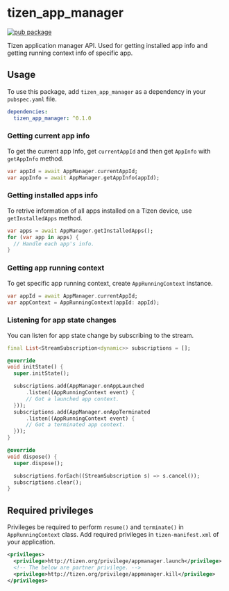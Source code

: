 # tizen_app_manager

 [![pub package](https://img.shields.io/pub/v/tizen_app_manager.svg)](https://pub.dev/packages/tizen_app_manager)

Tizen application manager API. Used for getting installed app info and getting running context info of specific app.

## Usage

To use this package, add `tizen_app_manager` as a dependency in your `pubspec.yaml` file.

```yaml
dependencies:
  tizen_app_manager: ^0.1.0
```

### Getting current app info

To get the current app Info, get `currentAppId` and then get `AppInfo` with `getAppInfo` method.

```dart
var appId = await AppManager.currentAppId;
var appInfo = await AppManager.getAppInfo(appId);
```

### Getting installed apps info

To retrive information of all apps installed on a Tizen device, use `getInstalledApps` method.

```dart
var apps = await AppManager.getInstalledApps();
for (var app in apps) {
  // Handle each app's info.
}
```

### Getting app running context

To get specific app running context, create `AppRunningContext` instance.

```dart
var appId = await AppManager.currentAppId;
var appContext = AppRunningContext(appId: appId);
```

### Listening for app state changes

You can listen for app state change by subscribing to the stream.

```dart
final List<StreamSubscription<dynamic>> subscriptions = [];

@override
void initState() {
  super.initState();

  subscriptions.add(AppManager.onAppLaunched
      .listen((AppRunningContext event) {
      // Got a launched app context.
  }));
  subscriptions.add(AppManager.onAppTerminated
      .listen((AppRunningContext event) {
      // Got a terminated app context.
  }));
}

@override
void dispose() {
  super.dispose();

  subscriptions.forEach((StreamSubscription s) => s.cancel());
  subscriptions.clear();
}
```

## Required privileges

Privileges be required to perform `resume()` and `terminate()` in `AppRunningContext` class. Add required privileges in `tizen-manifest.xml` of your application.

```xml
<privileges>
  <privilege>http://tizen.org/privilege/appmanager.launch</privilege>
  <!-- The below are partner privilege. -->
  <privilege>http://tizen.org/privilege/appmanager.kill</privilege>
</privileges>
```
